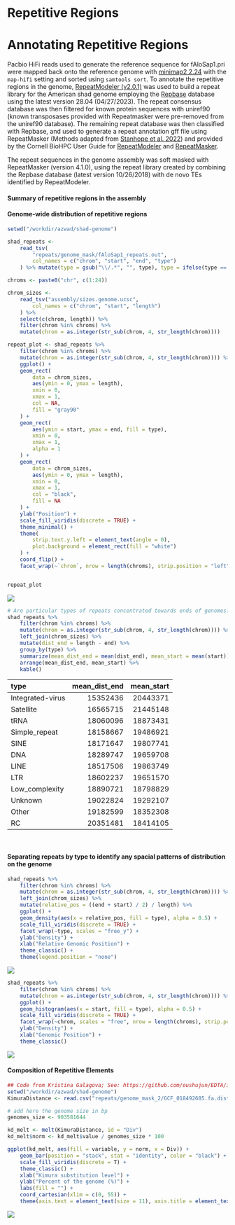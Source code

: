 Repetitive Regions
================

# Annotating Repetitive Regions

Pacbio HiFi reads used to generate the reference sequence for
fAloSap1.pri were mapped back onto the reference genome with [minimap2
2.24](https://github.com/lh3/minimap2) with the `map-hifi` setting and
sorted using `samtools sort`. To annotate the repetitive regions in the
genome, [RepeatModeler
(v2.0.1)](http://www.repeatmasker.org/RepeatModeler/) was used to build
a repeat library for the American shad genome employing the
[Repbase](https://www.girinst.org/repbase/) database using the latest
version 28.04 (04/27/2023). The repeat consensus database was then
filtered for known protein sequences with uniref90 (known transposases
provided with Repeatmasker were pre-removed from the uniref90 database).
The remaining repeat database was then classified with Repbase, and used
to generate a repeat annotation gff file using RepeatMasker (Methods
adapted from [Stanhope et
al. 2022](https://www.ncbi.nlm.nih.gov/pmc/articles/PMC9826928/)) and
provided by the Cornell BioHPC User Guide for
[RepeatModeler](https://biohpc.cornell.edu/lab/userguide.aspx?a=software&i=259#c)
and
[RepeatMasker](https://biohpc.cornell.edu/lab/userguide.aspx?a=software&i=62#c).

The repeat sequences in the genome assembly was soft masked with
RepeatMasker (version 4.1.0), using the repeat library created by
combining the Repbase database (latest version 10/26/2018) with de novo
TEs identified by RepeatModeler.

#### Summary of repetitive regions in the assembly

#### Genome-wide distribution of repetitive regions

``` r
setwd("/workdir/azwad/shad-genome")

shad_repeats <-
    read_tsv(
        "repeats/genome_mask/fAloSap1_repeats.out",
        col_names = c("chrom", "start", "end", "type")
    ) %>% mutate(type = gsub("\\/.*", "", type), type = ifelse(type == "SINE?", "SINE", type))

chroms <- paste0("chr", c(1:24))

chrom_sizes <-
    read_tsv("assembly/sizes.genome.ucsc",
        col_names = c("chrom", "start", "length")
    ) %>%
    select(c(chrom, length)) %>%
    filter(chrom %in% chroms) %>%
    mutate(chrom = as.integer(str_sub(chrom, 4, str_length(chrom))))

repeat_plot <- shad_repeats %>%
    filter(chrom %in% chroms) %>%
    mutate(chrom = as.integer(str_sub(chrom, 4, str_length(chrom)))) %>%
    ggplot() +
    geom_rect(
        data = chrom_sizes,
        aes(ymin = 0, ymax = length),
        xmin = 0,
        xmax = 1,
        col = NA,
        fill = "gray90"
    ) +
    geom_rect(
        aes(ymin = start, ymax = end, fill = type),
        xmin = 0,
        xmax = 1,
        alpha = 1
    ) +
    geom_rect(
        data = chrom_sizes,
        aes(ymin = 0, ymax = length),
        xmin = 0,
        xmax = 1,
        col = "black",
        fill = NA
    ) +
    ylab("Position") +
    scale_fill_viridis(discrete = TRUE) +
    theme_minimal() +
    theme(
        strip.text.y.left = element_text(angle = 0),
        plot.background = element_rect(fill = "white")
    ) +
    coord_flip() +
    facet_wrap(~`chrom`, nrow = length(chroms), strip.position = "left")


repeat_plot
```

![](repetitive_regions_files/figure-gfm/unnamed-chunk-1-1.png)<!-- -->

``` r
# Are particular types of repeats concentrated towards ends of genomes?
shad_repeats %>%
    filter(chrom %in% chroms) %>%
    mutate(chrom = as.integer(str_sub(chrom, 4, str_length(chrom)))) %>%
    left_join(chrom_sizes) %>%
    mutate(dist_end = length - end) %>%
    group_by(type) %>%
    summarize(mean_dist_end = mean(dist_end), mean_start = mean(start)) %>%
    arrange(mean_dist_end, mean_start) %>%
    kable()
```

| type             | mean_dist_end | mean_start |
|:-----------------|--------------:|-----------:|
| Integrated-virus |      15352436 |   20443371 |
| Satellite        |      16565715 |   21445148 |
| tRNA             |      18060096 |   18873431 |
| Simple_repeat    |      18158667 |   19486921 |
| SINE             |      18171647 |   19807741 |
| DNA              |      18289747 |   19659708 |
| LINE             |      18517506 |   19863749 |
| LTR              |      18602237 |   19651570 |
| Low_complexity   |      18890721 |   18798829 |
| Unknown          |      19022824 |   19292107 |
| Other            |      19182599 |   18352308 |
| RC               |      20351481 |   18414105 |

<br>

#### Separating repeats by type to identify any spacial patterns of distribution on the genome

``` r
shad_repeats %>%
    filter(chrom %in% chroms) %>%
    mutate(chrom = as.integer(str_sub(chrom, 4, str_length(chrom)))) %>%
    left_join(chrom_sizes) %>%
    mutate(relative_pos = ((end + start) / 2) / length) %>%
    ggplot() +
    geom_density(aes(x = relative_pos, fill = type), alpha = 0.5) +
    scale_fill_viridis(discrete = TRUE) +
    facet_wrap(~type, scales = "free_y") +
    ylab("Density") +
    xlab("Relative Genomic Position") +
    theme_classic() +
    theme(legend.position = "none")
```

![](repetitive_regions_files/figure-gfm/unnamed-chunk-2-1.png)<!-- -->

``` r
shad_repeats %>%
    filter(chrom %in% chroms) %>%
    mutate(chrom = as.integer(str_sub(chrom, 4, str_length(chrom)))) %>%
    ggplot() +
    geom_histogram(aes(x = start, fill = type), alpha = 0.5) +
    scale_fill_viridis(discrete = TRUE) +
    facet_wrap(~chrom, scales = "free", nrow = length(chroms), strip.position = "right") +
    ylab("Density") +
    xlab("Genomic Position") +
    theme_classic()
```

![](repetitive_regions_files/figure-gfm/unnamed-chunk-2-2.png)<!-- -->

#### Composition of Repetitive Elements

``` r
## Code from Kristina Galagova; See: https://github.com/oushujun/EDTA/issues/92
setwd("/workdir/azwad/shad-genome")
KimuraDistance <- read.csv("repeats/genome_mask_2/GCF_018492685.fa.distance", sep = " ")

# add here the genome size in bp
genomes_size <- 903581644

kd_melt <- melt(KimuraDistance, id = "Div")
kd_melt$norm <- kd_melt$value / genomes_size * 100

ggplot(kd_melt, aes(fill = variable, y = norm, x = Div)) +
    geom_bar(position = "stack", stat = "identity", color = "black") +
    scale_fill_viridis(discrete = T) +
    theme_classic() +
    xlab("Kimura substitution level") +
    ylab("Percent of the genome (%)") +
    labs(fill = "") +
    coord_cartesian(xlim = c(0, 55)) +
    theme(axis.text = element_text(size = 11), axis.title = element_text(size = 12))
```

![](repetitive_regions_files/figure-gfm/unnamed-chunk-3-1.png)<!-- -->
